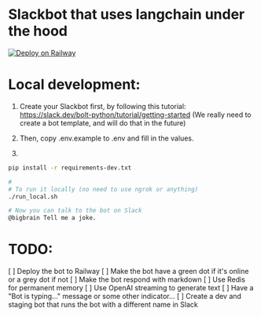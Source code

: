 # Slackbot that uses langchain under the hood

[![Deploy on Railway](https://railway.app/button.svg)](https://railway.app/template/GB1yZ7)

# Local development:

1) Create your Slackbot first, by following this tutorial: 
https://slack.dev/bolt-python/tutorial/getting-started
(We really need to create a bot template, and will do that in the future)

2) Then, copy .env.example to .env and fill in the values.

3) 
```bash
pip install -r requirements-dev.txt

# 
# To run it locally (no need to use ngrok or anything)
./run_local.sh

# Now you can talk to the bot on Slack
@bigbrain Tell me a joke.
```

# TODO:

[ ] Deploy the bot to Railway
[ ] Make the bot have a green dot if it's online or a grey dot if not
[ ] Make the bot respond with markdown
[ ] Use Redis for permanent memory
[ ] Use OpenAI streaming to generate text
[ ] Have a "Bot is typing..." message or some other indicator...
[ ] Create a dev and staging bot that runs the bot with a different name in Slack